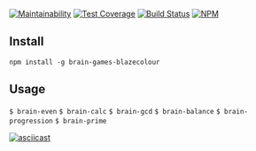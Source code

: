[![Maintainability](https://api.codeclimate.com/v1/badges/d94707a2566a5dac9d6a/maintainability)](https://codeclimate.com/github/blazecolour/project-lvl1-s248/maintainability) 
[![Test Coverage](https://api.codeclimate.com/v1/badges/d94707a2566a5dac9d6a/test_coverage)](https://codeclimate.com/github/blazecolour/project-lvl1-s248/test_coverage) 
[![Build Status](https://travis-ci.org/blazecolour/project-lvl1-s248.svg?branch=master)](https://travis-ci.org/blazecolour/project-lvl1-s248) 
[![NPM](https://nodei.co/npm/brain-games-blazecolour.png?downloads=true&downloadRank=true&stars=true)](https://nodei.co/npm/brain-games-blazecolour/)

## Install

```npm install -g brain-games-blazecolour```

## Usage

```$ brain-even```
```$ brain-calc```
```$ brain-gcd```
```$ brain-balance```
```$ brain-progression```
```$ brain-prime```

[![asciicast](https://asciinema.org/a/H6oDyd7APxrxNmIk5My7skvjb.png)](https://asciinema.org/a/H6oDyd7APxrxNmIk5My7skvjb)
